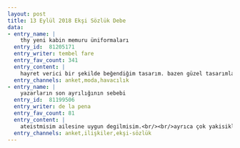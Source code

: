 ```yaml
---
layout: post
title: 13 Eylül 2018 Ekşi Sözlük Debe
data:
- entry_name: |
    thy yeni kabin memuru üniformaları
  entry_id:  81205171
  entry_writer: tembel fare
  entry_fav_count: 341
  entry_content: |
    hayret verici bir şekilde beğendiğim tasarım. bazen güzel tasarımlar yapıyorlar ilginç.
  entry_channels: anket,moda,havacılık
- entry_name: |
    yazarların son ayrılığının sebebi
  entry_id:  81199506
  entry_writer: de la pena
  entry_fav_count: 81
  entry_content: |
    ateistmisim ailesine uygun degilmisim.<br/><br/>ayrıca çok yakisikliymisim onu aldatirmisim.<br/><br/>2.si yalan tabi tipsizin onde gideniyim 8 yildir tik yok.<br/><br/>edit. hakketen tipsizim.
  entry_channels: anket,ilişkiler,ekşi-sözlük
---
```

